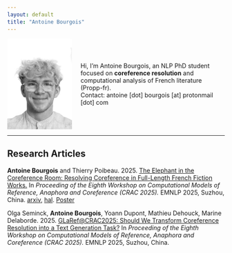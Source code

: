 ```yaml
---
layout: default
title: "Antoine Bourgois"
---
```


<div style="display:flex; align-items:center;">
  <img src="assets/img/profile.jpg" alt="Profile" style="width:150px; margin-right:20px;">
  <p>
    Hi, I’m Antoine Bourgois, an NLP PhD student focused on <strong>coreference resolution</strong> and computational analysis of French literature (Propp-fr).<br>
    Contact: antoine [dot] bourgois [at] protonmail [dot] com
  </p>
</div>

---

## Research Articles
**Antoine Bourgois** and Thierry Poibeau.
2025.
[The Elephant in the Coreference Room: Resolving Coreference in Full-Length French Fiction Works.](articles/2025_CRAC_CoreferenceInFrenchNovels.pdf)
In *Proceeding of the Eighth Workshop on Computational Models of Reference, Anaphora and Coreference (CRAC 2025).* EMNLP 2025, Suzhou, China.
[arxiv](https://arxiv.org/abs/2510.15594), [hal](https://hal.science/hal-05319970). [Poster](articles/2025_CRAC_CoreferenceInFrenchNovels_poster.pdf)


Olga Seminck, **Antoine Bourgois**, Yoann Dupont, Mathieu Dehouck, Marine Delaborde.
2025.
[GLaRef@CRAC2025: Should We Transform Coreference Resolution into a Text Generation Task?](articles/2025_CRAC_SharedTask.pdf)
In *Proceeding of the Eighth Workshop on Computational Models of Reference, Anaphora and Coreference (CRAC 2025).* EMNLP 2025, Suzhou, China.
